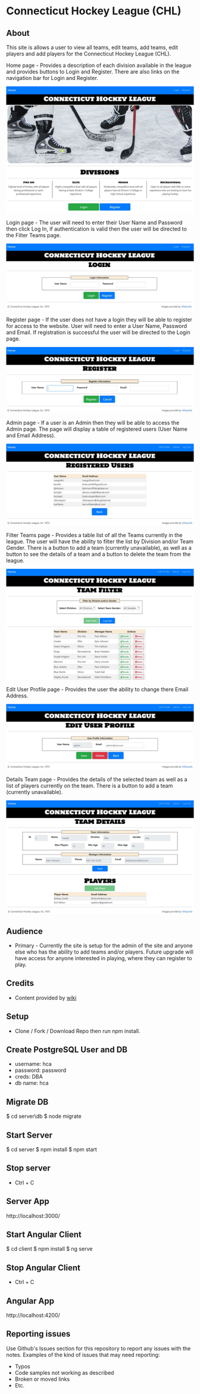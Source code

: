 # Connecticut Hockey League (CHL)

## About

This site is allows a user to view all teams, edit teams, add teams, edit players and add players for the Connecticut Hockey League (CHL). 

Home page - Provides a description of each division available in the league and provides buttons to Login and Register. There are also links on the navigation bar for Login and Register.

![Home Page](client/src/assets/images/HomePage.JPG)

Login page - The user will need to enter their User Name and Password then click Log In, if authentication is valid then the user will be directed to the Filter Teams page.

![Login Page](client/src/assets/images/LoginPage.JPG)

Register page - If the user does not have a login they will be able to register for access to the website. User will need to enter a User Name, Password and Email. If registration is successful the user will be directed to the Login page.

![Register Page](client/src/assets/images/RegisterPage.JPG)

Admin page - If a user is an Admin then they will be able to access the Admin page. The page will display a table of registered users (User Name and Email Address).

![Admin Page](client/src/assets/images/AdminPage.JPG)

Filter Teams page - Provides a table list of all the Teams currently in the league. The user will have the ability to filter the list by Division and/or Team Gender. There is a button to add a team (currently unavailable), as well as a button to see the details of a team and a button to delete the team from the league.

![Filter Teams Page](client/src/assets/images/FilterTeamPage.JPG)

Edit User Profile page - Provides the user the ability to change there Email Address. 

![Edit User Profile Page](client/src/assets/images/EditUserProfilePage.JPG)

Details Team page - Provides the details of the selected team as well as a list of players currently on the team. There is a button to add a team (currently unavailable).

![Details Team Page](client/src/assets/images/TeamDetailsPage.JPG)

## Audience
- Primary - Currently the site is setup for the admin of the site and anyone else who has the ability to add teams and/or players. Future upgrade will have access for anyone interested in playing, where they can register to play.

## Credits
- Content provided by [wiki](http://www.wiki.com)

## Setup
- Clone / Fork / Download Repo then run npm install.

## Create PostgreSQL User and DB
+ username: hca
+ password: password
+ creds: DBA
+ db name: hca

## Migrate DB
$ cd server\db
$ node migrate

## Start Server
$ cd server
$ npm install
$ npm start

## Stop server
- Ctrl + C

## Server App
http://localhost:3000/
  
## Start Angular Client
$ cd client
$ npm install
$ ng serve

## Stop Angular Client
- Ctrl + C

## Angular App  
http://localhost:4200/

## Reporting issues
Use Github's Issues section for this repository to report any issues with the notes.
Examples of the kind of issues that may need reporting:
- Typos
- Code samples not working as described
- Broken or moved links
- Etc.